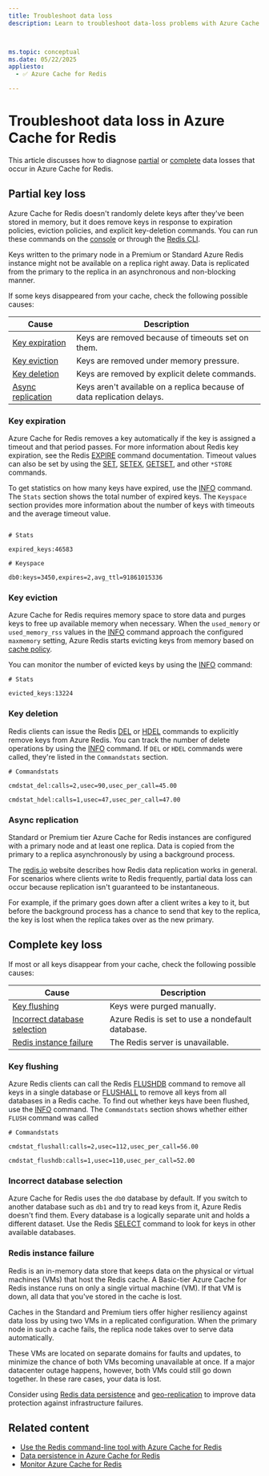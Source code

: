 ```yaml
---
title: Troubleshoot data loss
description: Learn to troubleshoot data-loss problems with Azure Cache for Redis, including partial or complete loss of keys.



ms.topic: conceptual
ms.date: 05/22/2025
appliesto:
  - ✅ Azure Cache for Redis

---
```


# Troubleshoot data loss in Azure Cache for Redis

This article discusses how to diagnose [partial](#partial-key-loss) or [complete](#complete-key-loss) data losses that occur in Azure Cache for Redis.

## Partial key loss

Azure Cache for Redis doesn't randomly delete keys after they've been stored in memory, but it does remove keys in response to expiration policies, eviction policies, and explicit key-deletion commands. You can run these commands on the [console](cache-configure.md#redis-console) or through the [Redis CLI](cache-how-to-redis-cli-tool.md).

Keys written to the primary node in a Premium or Standard Azure Redis instance might not be available on a replica right away. Data is replicated from the primary to the replica in an asynchronous and non-blocking manner.

If some keys disappeared from your cache, check the following possible causes:

| Cause | Description |
|---|---|
| [Key expiration](#key-expiration) | Keys are removed because of timeouts set on them. |
| [Key eviction](#key-eviction) | Keys are removed under memory pressure. |
| [Key deletion](#key-deletion) | Keys are removed by explicit delete commands. |
| [Async replication](#async-replication) | Keys aren't available on a replica because of data replication delays. |

### Key expiration

Azure Cache for Redis removes a key automatically if the key is assigned a timeout and that period passes. For more information about Redis key expiration, see the Redis [EXPIRE](https://redis.io/commands/expire) command documentation. Timeout values can also be set by using the [SET](https://redis.io/commands/set), [SETEX](https://redis.io/commands/setex), [GETSET](https://redis.io/commands/getset), and other `*STORE` commands.

To get statistics on how many keys have expired, use the [INFO](https://redis.io/commands/info) command. The `Stats` section shows the total number of expired keys. The `Keyspace` section provides more information about the number of keys with timeouts and the average timeout value.

```console

# Stats

expired_keys:46583

# Keyspace

db0:keys=3450,expires=2,avg_ttl=91861015336
```

### Key eviction

Azure Cache for Redis requires memory space to store data and purges keys to free up available memory when necessary. When the `used_memory` or `used_memory_rss` values in the [INFO](https://redis.io/commands/info) command approach the configured `maxmemory` setting, Azure Redis starts evicting keys from memory based on [cache policy](https://redis.io/topics/lru-cache).

You can monitor the number of evicted keys by using the [INFO](https://redis.io/commands/info) command:

```console
# Stats

evicted_keys:13224
```

### Key deletion

Redis clients can issue the Redis [DEL](https://redis.io/commands/del) or [HDEL](https://redis.io/commands/hdel) commands to explicitly remove keys from Azure Redis. You can track the number of delete operations by using the [INFO](https://redis.io/commands/info) command. If `DEL` or `HDEL` commands were called, they're listed in the `Commandstats` section.

```console
# Commandstats

cmdstat_del:calls=2,usec=90,usec_per_call=45.00

cmdstat_hdel:calls=1,usec=47,usec_per_call=47.00
```

### Async replication

Standard or Premium tier Azure Cache for Redis instances are configured with a primary node and at least one replica. Data is copied from the primary to a replica asynchronously by using a background process.

The [redis.io](https://redis.io/topics/replication) website describes how Redis data replication works in general. For scenarios where clients write to Redis frequently, partial data loss can occur because replication isn't guaranteed to be instantaneous.

For example, if the primary goes down after a client writes a key to it, but before the background process has a chance to send that key to the replica, the key is lost when the replica takes over as the new primary.

## Complete key loss

If most or all keys disappear from your cache, check the following possible causes:

| Cause | Description |
|---|---|
| [Key flushing](#key-flushing) | Keys were purged manually. |
| [Incorrect database selection](#incorrect-database-selection) | Azure Redis is set to use a nondefault database. |
| [Redis instance failure](#redis-instance-failure) | The Redis server is unavailable. |

### Key flushing

Azure Redis clients can call the Redis [FLUSHDB](https://redis.io/commands/flushdb) command to remove all keys in a single database or [FLUSHALL](https://redis.io/commands/flushall) to remove all keys from all databases in a Redis cache. To find out whether keys have been flushed, use the [INFO](https://redis.io/commands/info) command. The `Commandstats` section shows whether either `FLUSH` command was called

```console
# Commandstats

cmdstat_flushall:calls=2,usec=112,usec_per_call=56.00

cmdstat_flushdb:calls=1,usec=110,usec_per_call=52.00
```

### Incorrect database selection

Azure Cache for Redis uses the `db0` database by default. If you switch to another database such as `db1` and try to read keys from it, Azure Redis doesn't find them. Every database is a logically separate unit and holds a different dataset. Use the Redis [SELECT](https://redis.io/commands/select) command to look for keys in other available databases.

### Redis instance failure

Redis is an in-memory data store that keeps data on the physical or virtual machines (VMs) that host the Redis cache. A Basic-tier Azure Cache for Redis instance runs on only a single virtual machine (VM). If that VM is down, all data that you've stored in the cache is lost.

Caches in the Standard and Premium tiers offer higher resiliency against data loss by using two VMs in a replicated configuration. When the primary node in such a cache fails, the replica node takes over to serve data automatically.

These VMs are located on separate domains for faults and updates, to minimize the chance of both VMs becoming unavailable at once. If a major datacenter outage happens, however, both VMs could still go down together. In these rare cases, your data is lost.

Consider using [Redis data persistence](https://redis.io/topics/persistence) and [geo-replication](cache-how-to-geo-replication.md) to improve data protection against infrastructure failures.

## Related content

- [Use the Redis command-line tool with Azure Cache for Redis](cache-how-to-redis-cli-tool)
- [Data persistence in Azure Cache for Redis](cache-how-to-premium-persistence.md)
- [Monitor Azure Cache for Redis](../redis/monitor-cache.md)
